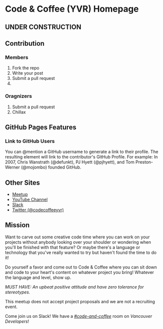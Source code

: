 # Code & Coffee (YVR) Homepage
## UNDER CONSTRUCTION

## Contribution
### Members
1. Fork the repo
2. Write your post
3. Submit a pull request
4. 
### Oragnizers
1. Submit a pull request
2. Chillax 

## GitHub Pages Features
### Link to GitHub Users
You can @mention a GitHub username to generate a link to their profile. The resulting <a> element will link to the contributor's GitHub Profile. For example: In 2007, Chris Wanstrath (@defunkt), PJ Hyett (@pjhyett), and Tom Preston-Werner (@mojombo) founded GitHub.

## Other Sites
- [Meetup](http://www.meetup.com/Code-Coffee-Vancouver/)
- [YouTube Channel](https://www.youtube.com/channel/UCQaXHorjVswT9xm8Ho7G0RQ)
- [Slack](https://yvrdev.slack.com/messages/code-and-coffee/)
- [Twitter (@codecoffeeyvr)](https://twitter.com/codecoffeeyvr)
 
## Mission
Want to carve out some creative code time where you can work on your projects without anybody looking over your shoulder or wondering when you'll be finished with that feature? Or maybe there's a language or technology that you've really wanted to try but haven't found the time to do it! 

Do yourself a favor and come out to Code & Coffee where you can sit down and code to your heart's content on whatever project you bring! Whatever the language and level, show up.

_MUST HAVE: An upbeat positive attitude and have zero tolerance for stereotypes._

This meetup does not accept project proposals and we are not a recruiting event.

Come join us on Slack! We have a [_#code-and-coffee_](https://yvrdev.slack.com/messages/code-and-coffee/) room on _Vancouver Developers_!
